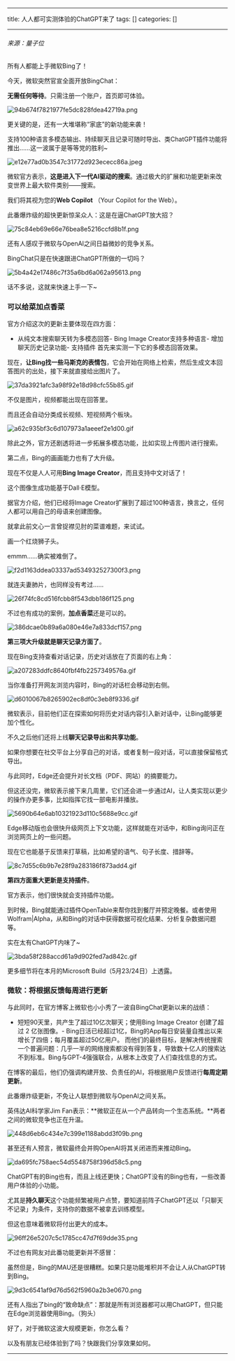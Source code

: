 
--- 
title:  人人都可实测体验的ChatGPT来了 
tags: []
categories: [] 

---
###### 来源：量子位

所有人都能上手微软Bing了！

今天，微软突然官宣全面开放BingChat：

**无需任何等待**。只需注册一个账户，首页即可体验。

<img src="https://img-blog.csdnimg.cn/img_convert/94b674f7821977fe5dc828fdea42719a.png" alt="94b674f7821977fe5dc828fdea42719a.png">

更关键的是，还有一大堆堪称“家底”的新功能来袭！

支持100种语言多模态输出、持续聊天且记录可随时导出、类ChatGPT插件功能将推出……这一波属于是等等党的胜利~

<img src="https://img-blog.csdnimg.cn/img_convert/e12e77ad0b3547c31772d923ececc86a.jpeg" alt="e12e77ad0b3547c31772d923ececc86a.jpeg">

微软官方表示，**这是进入下一代AI驱动的搜索**。通过极大的扩展和功能更新来改变世界上最大软件类别——搜索。

>  
  我们将其视为您的**Web Copilot** （Your Copilot for the Web）。 
 

此番爆炸级的超快更新惊呆众人：这是在逼ChatGPT放大招？

<img src="https://img-blog.csdnimg.cn/img_convert/75c84eb69e66e76bea8e5216ccfd8b1f.png" alt="75c84eb69e66e76bea8e5216ccfd8b1f.png">

还有人感叹于微软与OpenAI之间日益微妙的竞争关系。

>  
  BingChat只是在快速跟进ChatGPT所做的一切吗？ 
 

<img src="https://img-blog.csdnimg.cn/img_convert/5b4a42e17486c7f35a6bd6a062a95613.png" alt="5b4a42e17486c7f35a6bd6a062a95613.png">

话不多说，这就来快速上手一下~

### 可以给菜加点香菜

官方介绍这次的更新主要体现在四方面：
- 从纯文本搜索聊天转为多模态回答- Bing Image Creator支持多种语言- 增加聊天历史记录功能- 支持插件
首先来实测一下它的多模态回答效果。

现在，**让Bing找一些马斯克的表情包**，它会开始在网络上检索，然后生成文本回答图片的出处，接下来就直接给出图片了。

<img src="https://img-blog.csdnimg.cn/img_convert/37da3921afc3a98f92e18d98cfc55b85.gif" alt="37da3921afc3a98f92e18d98cfc55b85.gif">

不仅是图片，视频都能出现在回答里。

而且还会自动分类成长视频、短视频两个板块。

<img src="https://img-blog.csdnimg.cn/img_convert/a62c935bf3c6d107973a1aeeef2e1d00.gif" alt="a62c935bf3c6d107973a1aeeef2e1d00.gif">

除此之外，官方还剧透将进一步拓展多模态功能，比如实现上传图片进行搜索。

第二点，Bing的画画能力也有了大升级。

现在不仅是人人可用**Bing Image Creator**，而且支持中文对话了！

这个图像生成功能基于Dall·E模型。

据官方介绍，他们已经将Image Creator扩展到了超过100种语言，换言之，任何人都可以用自己的母语来创建图像。

就拿此前文心一言曾捉襟见肘的菜谱难题，来试试。

>  
  画一个红烧狮子头。 
 

emmm……确实被难倒了。

<img src="https://img-blog.csdnimg.cn/img_convert/f2d1163ddea03337ad534932527300f3.png" alt="f2d1163ddea03337ad534932527300f3.png">

就连夫妻肺片，也同样没有考过……

<img src="https://img-blog.csdnimg.cn/img_convert/26f74fc8cd516fcbb8f543dbb186f125.png" alt="26f74fc8cd516fcbb8f543dbb186f125.png">

不过也有成功的案例，**加点香菜**还是可以的。

<img src="https://img-blog.csdnimg.cn/img_convert/386dcae0b89a6a080e46e7a833dcf157.png" alt="386dcae0b89a6a080e46e7a833dcf157.png">

**第三项大升级就是聊天记录方面了**。

现在Bing支持查看对话记录，历史对话放在了页面的右上角：

<img src="https://img-blog.csdnimg.cn/img_convert/a207283ddfc8640fbf4fb2257349576a.gif" alt="a207283ddfc8640fbf4fb2257349576a.gif">

当你准备打开网友浏览内容时，Bing的对话栏会移动到右侧。

<img src="https://img-blog.csdnimg.cn/img_convert/d6010067b8265902ec8df0c3eb8f9336.gif" alt="d6010067b8265902ec8df0c3eb8f9336.gif">

微软表示，目前他们正在探索如何将历史对话内容引入新对话中，让Bing能够更加个性化。

不久之后他们还将上线**聊天记录导出和共享功能**。

如果你想要在社交平台上分享自己的对话，或者复制一段对话，可以直接保留格式导出。

与此同时，Edge还会提升对长文档（PDF、网站）的摘要能力。

但这还没完，微软表示接下来几周里，它们还会进一步通过AI，让人类实现以更少的操作办更多事，比如指挥它找一部电影并播放。

<img src="https://img-blog.csdnimg.cn/img_convert/5690b64e6ab10321923d110c5688e9cc.gif" alt="5690b64e6ab10321923d110c5688e9cc.gif">

Edge移动版也会很快升级网页上下文功能，这样就能在对话中，和Bing询问正在浏览网页上的一些问题。

现在它也能基于反馈来打草稿，比如希望的语气、句子长度、措辞等。

<img src="https://img-blog.csdnimg.cn/img_convert/8c7d55c6b9b7e28f9a283186f873add4.gif" alt="8c7d55c6b9b7e28f9a283186f873add4.gif">

**第四方面重大更新是支持插件**。

官方表示，他们很快就会支持插件功能。

到时候，Bing就能通过插件OpenTable来帮你找到餐厅并预定晚餐。或者使用Wolfram|Alpha，从和Bing的对话中获得数据可视化结果、分析复杂数据问题等。

实在太有ChatGPT内味了~

<img src="https://img-blog.csdnimg.cn/img_convert/3bda58f288accd61a9d902fed7ad842c.gif" alt="3bda58f288accd61a9d902fed7ad842c.gif">

更多细节将在本月的Microsoft Build（5月23/24日）上透露。

### 微软：将根据反馈每周进行更新

与此同时，在官方博客上微软也小小秀了一波自BingChat更新以来的战绩：
- 短短90天里，共产生了超过10亿次聊天；使用Bing Image Creator 创建了超过 2 亿张图像。- Bing日活已经超过1亿，Bing的App每日安装量自推出以来增长了四倍；每月覆盖超过50亿用户。
而他们的最终目标，是解决传统搜索一个普遍问题：几乎一半的网络搜索都没有得到答复，导致数十亿人的搜索达不到标准。Bing与GPT-4强强联合，从根本上改变了人们查找信息的方式。

在博客的最后，他们仍强调构建开放、负责任的AI，将根据用户反馈进行**每周定期更新**。

此番爆炸级更新，不免让人联想到微软与OpenAI之间关系。

英伟达AI科学家Jim Fan表示：**微软正在从一个产品转向一个生态系统。**两者之间的微软竞争也正在升温。

<img src="https://img-blog.csdnimg.cn/img_convert/448d6eb6c434e7c399e1188abdd3f09b.png" alt="448d6eb6c434e7c399e1188abdd3f09b.png">

甚至还有人预言，微软最终会并购OpenAI将其关闭进而来推动Bing。

<img src="https://img-blog.csdnimg.cn/img_convert/da695fc758aec54d5548758f396d58c5.png" alt="da695fc758aec54d5548758f396d58c5.png">

ChatGPT有的Bing也有，而且上线还更快；ChatGPT没有的Bing也有，一些改善用户体验的小功能。

尤其是**持久聊天**这个功能频繁被用户点赞，要知道前阵子ChatGPT还以「只聊天不记录」为条件，支持你的数据不被拿去训练模型。

但这也意味着微软将付出更大的成本。

<img src="https://img-blog.csdnimg.cn/img_convert/96ff26e5207c5c1785cc47d7f69dde35.png" alt="96ff26e5207c5c1785cc47d7f69dde35.png">

不过也有网友对此番功能更新并不感冒：

>  
  虽然但是，Bing的MAU还是很糟糕。如果只是功能堆积并不会让人从ChatGPT转到Bing。 
 

<img src="https://img-blog.csdnimg.cn/img_convert/9d3c6541af9d76d562f5960a2b3e0670.png" alt="9d3c6541af9d76d562f5960a2b3e0670.png">

还有人指出了bing的“致命缺点”：那就是所有浏览器都可以用ChatGPT，但只能在Edge浏览器使用Bing。（狗头）

好了，对于微软这波大规模更新，你怎么看？

以及有朋友已经体验到了吗？快跟我们分享效果如何。
- - - - - 